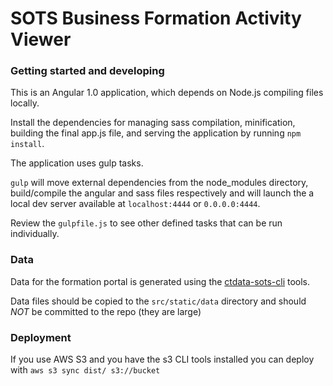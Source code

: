 # SOTS Business Formation Activity Viewer

### Getting started and developing

This is an Angular 1.0 application, which depends on Node.js compiling files locally.

Install the dependencies for managing sass compilation, minification, building the final app.js file, and serving
the application by running `npm install`.

The application uses gulp tasks.

```gulp``` will move external dependencies from the node_modules
directory, build/compile the angular and sass files respectively and
will launch the a local dev server available at ```localhost:4444``` 
or ```0.0.0.0:4444```.

Review the `gulpfile.js` to see other defined tasks that can be run individually.

### Data

Data for the formation portal is generated using the
[ctdata-sots-cli](https://github.com/CT-Data-Collaborative/ctdata-sots-cli) tools.


Data files should be copied to the `src/static/data` directory and should *NOT* be committed to the repo (they are large)

### Deployment

If you use AWS S3 and you have the s3 CLI tools installed you can deploy
with `aws s3 sync dist/ s3://bucket`
